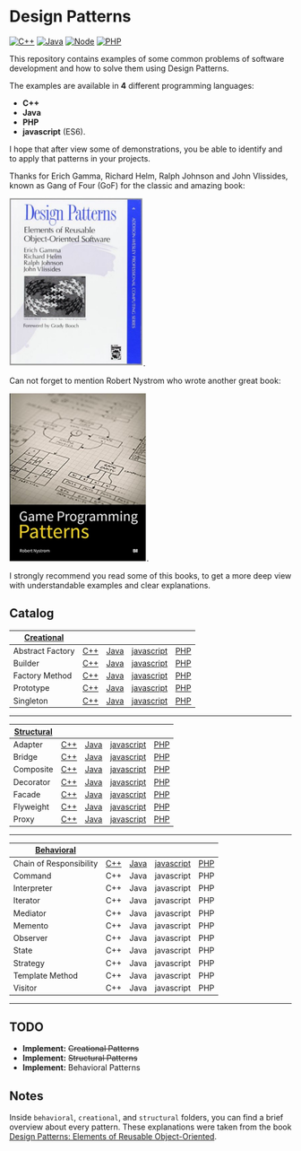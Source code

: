 # Design Patterns

[![C++](https://img.shields.io/badge/C++-11-blue.svg)](https://isocpp.org/wiki/faq/cpp11)
[![Java](https://img.shields.io/badge/Java-8-red.svg)](https://www.oracle.com/java/)
[![Node](https://img.shields.io/badge/Nodejs-11-yellow.svg)](https://nodejs.org/en/)
[![PHP](https://img.shields.io/badge/PHP-7-purple.svg)](https://www.php.net/)

This repository contains examples of some common problems of software development and how to solve them using Design Patterns.

The examples are available in **4** different programming languages:
- **C++**
- **Java**
- **PHP**
- **javascript** (ES6).

I hope that after view some of demonstrations, you be able to identify and to apply that patterns in your projects.

Thanks for Erich Gamma, Richard Helm, Ralph Johnson and John Vlissides, known as Gang of Four (GoF) for the classic and amazing book:

[![Design Patterns: Elements of Reusable Object-Oriented Software](/.github/design_patterns_elements_of_object-oriented_software.jpg)](https://www.amazon.com/Design-Patterns-Elements-Reusable-Object-Oriented/dp/0201633612).

Can not forget to mention Robert Nystrom who wrote another great book:

[![Design Patterns: Elements of Reusable Object-Oriented Software](/.github/game_programming_patterns.jpg)](https://www.amazon.com/Game-Programming-Patterns-Robert-Nystrom/dp/0990582906).

I strongly recommend you read some of this books, to get a more deep view with understandable examples and clear explanations.

## Catalog

| [Creational](/creational/) |               |               |               |               |
| -------------------------- | ------------- | ------------- | ------------- | ------------- |
| Abstract Factory           | [C++](/creational/C++/AbstractFactory.cpp)  | [Java](/creational/Java/AbstractFactory.java) | [javascript](/creational/javascript/AbstractFactory.js) | [PHP](/creational/PHP/AbstractFactory.php) |
| Builder                    | [C++](/creational/C++/Builder.cpp)  | [Java](/creational/Java/Builder.java) | [javascript](/creational/javascript/Builder.js) | [PHP](/creational/PHP/Builder.php) |
| Factory Method             | [C++](/creational/C++/FactoryMethod.cpp)  | [Java](/creational/Java/FactoryMethod.java) | [javascript](/creational/javascript/FactoryMethod.js) | [PHP](/creational/PHP/FactoryMethod.php) |
| Prototype                  | [C++](/creational/C++/Prototype.cpp)  | [Java](/creational/Java/Prototype.java) | [javascript](/creational/javascript/Prototype.js) | [PHP](/creational/PHP/Prototype.php) |
| Singleton                  | [C++](/creational/C++/Singleton.cpp)  | [Java](/creational/Java/Singleton.java) | [javascript](/creational/javascript/Singleton.js) | [PHP](/creational/PHP/Singleton.php) |

---

| [Structural](/structural/) |               |               |               |               |
| -------------------------- | ------------- | ------------- | ------------- | ------------- |
| Adapter                    | [C++](/structural/C++/Adapter.cpp)   | [Java](/structural/Java/Adapter.java) | [javascript](/structural/javascript/Adapter.js) | [PHP](/structural/PHP/Adapter.php) |
| Bridge                     | [C++](/structural/C++/Bridge.cpp)    | [Java](/structural/Java/Bridge.java) | [javascript](/structural/javascript/Bridge.js) | [PHP](/structural/PHP/Bridge.php) |
| Composite                  | [C++](/structural/C++/Composite.cpp) | [Java](/structural/Java/Composite.java) | [javascript](/structural/javascript/Composite.js) | [PHP](/structural/PHP/Composite.php) |
| Decorator                  | [C++](/structural/C++/Decorator.cpp) | [Java](/structural/Java/Decorator.java) | [javascript](/structural/javascript/Decorator.js) | [PHP](/structural/PHP/Decorator.php) |
| Facade                     | [C++](/structural/C++/Facade.cpp)    | [Java](/structural/Java/Facade.java) | [javascript](/structural/javascript/Facade.js) | [PHP](/structural/PHP/Facade.php) |
| Flyweight                  | [C++](/structural/C++/Flyweight.cpp) | [Java](/structural/Java/Flyweight.java) | [javascript](/structural/javascript/Flyweight.js) | [PHP](/structural/PHP/Flyweight.php) |
| Proxy                      | [C++](/structural/C++/Proxy.cpp)     | [Java](/structural/Java/Proxy.java) | [javascript](/structural/javascript/Proxy.js) | [PHP](/structural/PHP/Proxy.php) |

---

| [Behavioral](/behavioral/) |               |               |               |               |
| -------------------------- | ------------- | ------------- | ------------- | ------------- |
| Chain of Responsibility    | [C++](/behavioral/C++/ChainOfResponsibility.cpp) | [Java](/behavioral/C++/ChainOfResponsibility.java) | [javascript](/behavioral/javascript/ChainOfResponsibility.js) | [PHP](/behavioral/PHP/ChainOfResponsibility.php) |
| Command                    | C++           | Java          | javascript    | PHP           |
| Interpreter                | C++           | Java          | javascript    | PHP           |
| Iterator                   | C++           | Java          | javascript    | PHP           |
| Mediator                   | C++           | Java          | javascript    | PHP           |
| Memento                    | C++           | Java          | javascript    | PHP           |
| Observer                   | C++           | Java          | javascript    | PHP           |
| State                      | C++           | Java          | javascript    | PHP           |
| Strategy                   | C++           | Java          | javascript    | PHP           |
| Template Method            | C++           | Java          | javascript    | PHP           |
| Visitor                    | C++           | Java          | javascript    | PHP           |

---

## TODO
* **Implement:** ~~Creational Patterns~~
* **Implement:** ~~Structural Patterns~~
* **Implement:** Behavioral Patterns

## Notes
Inside `behavioral`, `creational`, and `structural` folders, you can find a brief overview about every pattern. These explanations were taken from the book [Design Patterns: Elements of Reusable Object-Oriented](https://www.amazon.com/Design-Patterns-Elements-Reusable-Object-Oriented/dp/0201633612).
